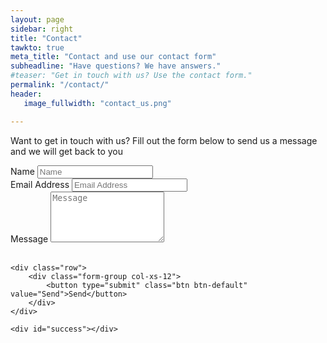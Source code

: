 ```yaml
---
layout: page
sidebar: right
title: "Contact"
tawkto: true
meta_title: "Contact and use our contact form"
subheadline: "Have questions? We have answers."
#teaser: "Get in touch with us? Use the contact form."
permalink: "/contact/"
header:
   image_fullwidth: "contact_us.png"

---
```


<p>Want to get in touch with us? Fill out the form below to send us a message and we will get back to you</p>
<form name="sentMessage" id="contactForm">
    <div class="row control-group">
        <div class="form-group col-xs-12 floating-label-form-group controls">
            <label>Name</label>
            <input type="text" class="form-control" placeholder="Name" name="name" required>
        </div>
    </div>
    <div class="row control-group">
        <div class="form-group col-xs-12 floating-label-form-group controls">
            <label>Email Address</label>
            <input type="email" class="form-control" placeholder="Email Address" name="_replyto" required>
        </div>
    </div>
    <div class="row control-group">
        <div class="form-group col-xs-12 floating-label-form-group controls">
            <label>Message</label>
            <textarea rows="5" class="form-control" placeholder="Message" name="message" required autocomplete="off"></textarea>
        </div>
    </div>
    <input type="text" name="_gotcha" style="display:none"/>
    <br>
    
    <div class="row">
        <div class="form-group col-xs-12">
            <button type="submit" class="btn btn-default" value="Send">Send</button>
        </div>
    </div>
    
    <div id="success"></div>
</form>